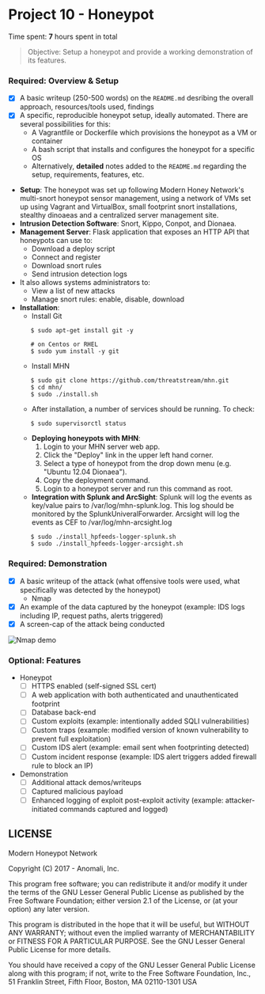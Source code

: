 # Project 10 - Honeypot

Time spent: **7** hours spent in total

> Objective: Setup a honeypot and provide a working demonstration of its features.

### Required: Overview & Setup

- [x] A basic writeup (250-500 words) on the `README.md` desribing the overall approach, resources/tools used, findings
- [x] A specific, reproducible honeypot setup, ideally automated. There are several possibilities for this:
	- A Vagrantfile or Dockerfile which provisions the honeypot as a VM or container
	- A bash script that installs and configures the honeypot for a specific OS
	- Alternatively, **detailed** notes added to the `README.md` regarding the setup, requirements, features, etc.
	
* **Setup**: The honeypot was set up following Modern Honey Network's multi-snort honeypot sensor management, using a network of VMs set up using Vagrant and VirtualBox, small footprint snort installations, stealthy dinoaeas and a centralized server management site.
* **Intrusion Detection Software**: Snort, Kippo, Conpot, and Dionaea.
* **Management Server**: Flask application that exposes an HTTP API that honeypots can use to:
  * Download a deploy script
  * Connect and register
  * Download snort rules 
  * Send intrusion detection logs
* It also allows systems administrators to:
  * View a list of new attacks
  * Manage snort rules: enable, disable, download
* **Installation**: 
  * Install Git
   ```# on Debian or Ubuntu
      $ sudo apt-get install git -y
    
      # on Centos or RHEL
      $ sudo yum install -y git
   ```
  * Install MHN
   ```$ cd /opt/
      $ sudo git clone https://github.com/threatstream/mhn.git
      $ cd mhn/
      $ sudo ./install.sh
   ```
  * After installation, a number of services should be running. To check:
   ```
      $ sudo supervisorctl status 
   ```
  * **Deploying honeypots with MHN**:
    1. Login to your MHN server web app.
    2. Click the "Deploy" link in the upper left hand corner.
    3. Select a type of honeypot from the drop down menu (e.g. "Ubuntu 12.04 Dionaea").
    4. Copy the deployment command.
    5. Login to a honeypot server and run this command as root.
  * **Integration with Splunk and ArcSight**: Splunk will log the events as key/value pairs to /var/log/mhn-splunk.log. This log should be monitored by the SplunkUniveralForwarder. Arcsight will log the events as CEF to /var/log/mhn-arcsight.log
   ```$ cd /opt/mhn/scripts
      $ sudo ./install_hpfeeds-logger-splunk.sh
      $ sudo ./install_hpfeeds-logger-arcsight.sh
   ```

### Required: Demonstration

- [x] A basic writeup of the attack (what offensive tools were used, what specifically was detected by the honeypot)
  * Nmap
- [x] An example of the data captured by the honeypot (example: IDS logs including IP, request paths, alerts triggered)
- [x] A screen-cap of the attack being conducted
<img src='https://github.com/htoo97/Honeypot/blob/master/mhn.gif' title='Nmap Demo' width='' alt='Nmap demo' />

### Optional: Features
- Honeypot
	- [ ] HTTPS enabled (self-signed SSL cert)
	- [ ] A web application with both authenticated and unauthenticated footprint
	- [ ] Database back-end
	- [ ] Custom exploits (example: intentionally added SQLI vulnerabilities)
	- [ ] Custom traps (example: modified version of known vulnerability to prevent full exploitation)
	- [ ] Custom IDS alert (example: email sent when footprinting detected)
	- [ ] Custom incident response (example: IDS alert triggers added firewall rule to block an IP)
- Demonstration
	- [ ] Additional attack demos/writeups
	- [ ] Captured malicious payload
	- [ ] Enhanced logging of exploit post-exploit activity (example: attacker-initiated commands captured and logged)

## LICENSE

Modern Honeypot Network

Copyright (C) 2017 - Anomali, Inc.

This program free software; you can redistribute it and/or
modify it under the terms of the GNU Lesser General Public
License as published by the Free Software Foundation; either
version 2.1 of the License, or (at your option) any later version.

This program is distributed in the hope that it will be useful,
but WITHOUT ANY WARRANTY; without even the implied warranty of
MERCHANTABILITY or FITNESS FOR A PARTICULAR PURPOSE.  See the GNU
Lesser General Public License for more details.

You should have received a copy of the GNU Lesser General Public
License along with this program; if not, write to the Free Software
Foundation, Inc., 51 Franklin Street, Fifth Floor, Boston, MA  02110-1301  USA
